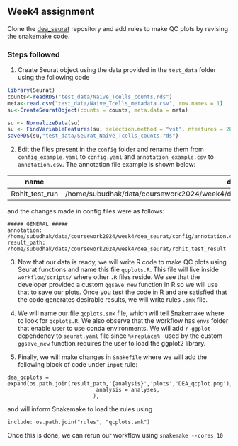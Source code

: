 ## Week4 assignment


Clone the [dea_seurat](https://github.com/roblehmann/dea_seurat) repository and add rules to make QC plots by revising the snakemake code.

### Steps followed

 1. Create Seurat object using the data provided in the `test_data` folder using the following code
 ```r
 library(Seurat)
 counts<-readRDS("test_data/Naive_Tcells_counts.rds")
meta<-read.csv("test_data/Naive_Tcells_metadata.csv", row.names = 1)
su<-CreateSeuratObject(counts = counts, meta.data = meta)

su <- NormalizeData(su)
su <- FindVariableFeatures(su, selection.method = "vst", nfeatures = 2000)
saveRDS(su,"test_data/Seurat_Naive_Tcells_counts.rds")
 ```
 2. Edit the files present in the `config` folder and rename them from  `config_example.yaml` to `config.yaml` and `annotation_example.csv` to  `annotation.csv`. The annotation file example is shown below:

| name           | data                                                                                         | assay | metadata           | control |
| -------------- | -------------------------------------------------------------------------------------------- | ----- | ------------------ | ------- |
| Rohit_test_run | /home/subudhak/data/coursework2024/week4/dea_seurat/test_data/Seurat_Naive_Tcells_counts.rds | RNA   | cytokine.condition | ALL     |

and the changes made in config files were as follows:

```
##### GENERAL #####
annotation: /home/subudhak/data/coursework2024/week4/dea_seurat/config/annotation.csv
result_path: /home/subudhak/data/coursework2024/week4/dea_seurat/rohit_test_result
```
3. Now that our data is ready, we will write R code to make QC plots using Seurat functions and name this file `qcplots.R`. This file will live inside `workflow/scripts/` where other `.R` files reside. We see that the developer provided a custom `ggsave_new` function in R so we will use that to save our plots. Once you test the code in R and are satisfied that the code generates desirable results, we will write rules `.smk` file.

4. We will name our file `qcplots.smk` file, which will tell Snakemake where to look for `qcplots.R`. We also observe that the workflow has `envs` folder that enable user to use conda environments. We will add `r-ggplot` dependency to `seurat.yaml` file since `%+replace% ` used by the custom `ggsave_new` function requires the user to load the ggplot2 library. 

5. Finally, we will make changes in `Snakefile` where we will add the following block of code under `input` rule:

```
dea_qcplots = expand(os.path.join(result_path,'{analysis}','plots','DEA_qcplot.png'),
                            analysis = analyses,
                           ),
``` 
and will inform Snakemake to load the rules using

```
include: os.path.join("rules", "qcplots.smk")
```

Once this is done, we can rerun our workflow using `snakemake --cores 10`
